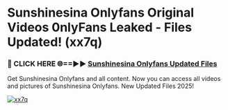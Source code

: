 # Sunshinesina Onlyfans Original Videos 0nlyFans Leaked - Files Updated! (xx7q)

<h3>🔴 CLICK HERE 🌐==►► <a href="https://tinyurl.com/2m67pmp6" rel="nofollow">Sunshinesina Onlyfans Updated Files</a></h3>

Get Sunshinesina Onlyfans and all content. Now you can access all videos and pictures of Sunshinesina Onlyfans. New Updated Files 2025!

[![xx7q](https://i.imgur.com/H4QAA4z.gif)](https://tinyurl.com/2m67pmp6)